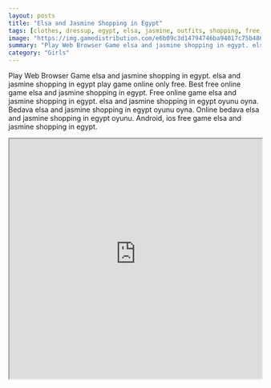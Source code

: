 ```yaml
---
layout: posts
title: "Elsa and Jasmine Shopping in Egypt"
tags: [clothes, dressup, egypt, elsa, jasmine, outfits, shopping, free, online, games, oyna, game, free, games, play, play, games]
image: "https://img.gamedistribution.com/e6b09c3d14794746ba94017c75b4867a.jpg"
summary: "Play Web Browser Game elsa and jasmine shopping in egypt. elsa and jasmine shopping in egypt play game online only free. Best free online game elsa and jasmine shopping in egypt. Free online game elsa and jasmine shopping in egypt. elsa and jasmine shopping in egypt oyunu oyna. Bedava elsa and jasmine shopping in egypt oyunu oyna. Online bedava elsa and jasmine shopping in egypt oyunu. Android, ios free game elsa and jasmine shopping in egypt."
category: "Girls"
---
```


Play Web Browser Game elsa and jasmine shopping in egypt. elsa and jasmine shopping in egypt play game online only free. Best free online game elsa and jasmine shopping in egypt. Free online game elsa and jasmine shopping in egypt. elsa and jasmine shopping in egypt oyunu oyna. Bedava elsa and jasmine shopping in egypt oyunu oyna. Online bedava elsa and jasmine shopping in egypt oyunu. Android, ios free game elsa and jasmine shopping in egypt.

<iframe width="100%" height="480px;" src="https://flash.gamedistribution.com?game=e6b09c3d14794746ba94017c75b4867a"></iframe>